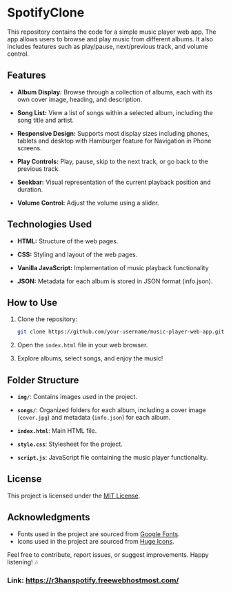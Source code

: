 # SpotifyClone

This repository contains the code for a simple music player web app. The app allows users to browse and play music from different albums. It also includes features such as play/pause, next/previous track, and volume control.

## Features

- **Album Display:** Browse through a collection of albums, each with its own cover image, heading, and description.

- **Song List:** View a list of songs within a selected album, including the song title and artist.

- **Responsive Design:** Supports most display sizes including phones, tablets and desktop with Hamburger feature for Navigation in Phone screens.

- **Play Controls:** Play, pause, skip to the next track, or go back to the previous track.

- **Seekbar:** Visual representation of the current playback position and duration.

- **Volume Control:** Adjust the volume using a slider.

## Technologies Used

- **HTML:** Structure of the web pages.
  
- **CSS:** Styling and layout of the web pages.

- **Vanilla JavaScript:** Implementation of music playback functionality
 
- **JSON:** Metadata for each album is stored in JSON format (info.json).

## How to Use

1. Clone the repository:

   ```bash
   git clone https://github.com/your-username/music-player-web-app.git
   ```

2. Open the `index.html` file in your web browser.

3. Explore albums, select songs, and enjoy the music!

## Folder Structure

- **`img/`**: Contains images used in the project.

- **`songs/`**: Organized folders for each album, including a cover image (`cover.jpg`) and metadata (`info.json`) for each album.

- **`index.html`**: Main HTML file.

- **`style.css`**: Stylesheet for the project.

- **`script.js`**: JavaScript file containing the music player functionality.

## License

This project is licensed under the [MIT License](LICENSE).

## Acknowledgments

- Fonts used in the project are sourced from [Google Fonts](https://fonts.google.com/).
- Icons used in the project are sourced from [Huge Icons](https://hugeicons.com/).


Feel free to contribute, report issues, or suggest improvements. Happy listening! 🎶
### Link: https://r3hanspotify.freewebhostmost.com/
